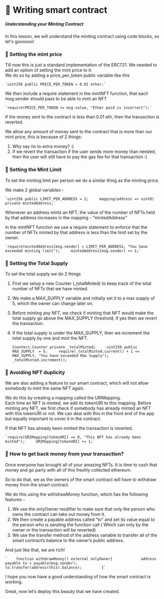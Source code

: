 🎉 Writing smart contract
=========================

##### Understanding your Minting Contract

In this lesson, we will understand the minting contract using code blocks, so let's goooooo!

### 🤑 Setting the mint price

Till now this is just a standard implementation of the ERC721. We needed to add an option of setting the mint price to it.  
We do so by adding a price\_per\_token public variable like this

    `uint256 public PRICE_PER_TOKEN = 0.01 ether;`

We then include a require statement in the mintNFT function, that each msg.sender should pass to be able to mint an NFT

    `require(PRICE_PER_TOKEN <= msg.value, "Ether paid is incorrect");`

If the money sent to the contract is less than 0.01 eth, then the transaction is reverted.

We allow any amount of money sent to the contract that is more than our mint price, this is because of 2 things:

1.  Why say no to extra money? :)
2.  If we revert the transaction if the user sends more money than needed, then the user will still have to pay the gas fee for that transaction :(

### 🚦 Setting the Mint Limit

To set the minting limit per person we do a similar thing as the minting price.

We make 2 global variables -

    `uint256 public LIMIT_PER_ADDRESS = 2;     mapping(address => uint8) private mintedAddress;`

Whenever an address mints an NFT, the value of the number of NFTs held by that address increases in the mapping - “mintedAddress”

In the mintNFT function we use a require statement to enforce that the number of NFTs minted by that address is less than the limit set by the owner.

    `require(mintedAddress[msg.sender] < LIMIT_PER_ADDRESS, "You have exceeded minting limit");     mintedAddress[msg.sender] += 1;`

### 🌳 Setting the Total Supply

To set the total supply we do 2 things

1.  First we setup a new Counter (\_totalMinted) to keep track of the total number of NFTs that we have minted.
2.  We make a MAX\_SUPPLY variable and initially set it to a max supply of 5, which the owner can change later on.
3.  Before minting any NFT, we check if minting that NFT would make the total supply go above the MAX\_SUPPLY threshold, if yes then we revert the transaction.
4.  If the total supply is under the MAX\_SUPPLY, then we increment the total supply by one and mint the NFT.

    `Counters.Counter private _totalMinted;     uint256 public MAX_SUPPLY  = 5;     require(_totalMinted.current() + 1 <= MAX_SUPPLY, "You have exceeded Max Supply");     _totalMinted.increment();`

### 🙈 Avoiding NFT duplicity

We are also adding a feature to our smart contract, which will not allow somebody to mint the same NFT again.

We do this by creating a mapping called the URIMapping.  
Each time an NFT is minted, we add its tokenURI to this mapping. Before minting any NFT, we first check if somebody has already minted an NFT with this tokenURI or not. We can deal with this in the front end of the app but equally important to cover it in the contract.

If that NFT has already been minted the transaction is reverted.

    `require(URIMapping[tokenURI] == 0, "This NFT has already been minted");     URIMapping[tokenURI] += 1;`

### 💸 How to get back money from your transaction?

Once everyone has brought all of your amazing NFTs. It is time to cash that money and go party with all of this freshly collected ethereum.

So to do that, we as the owners of the smart contract will have to withdraw money from the smart contract.

We do this using the withdrawMoney function, which has the following features -

1.  We use the onlyOwner modifier to make sure that only the person who owns the contract can take out money from it.
2.  We then create a payable address called “to” and set its value equal to the person who is sending the function call ( Which can only by the owner or the transaction will be reverted)
3.  We use the transfer method of the address variable to transfer all of the smart contract’s balance to the owner’s public address.

And just like that, we are rich!

    `    function withdrawMoney() external onlyOwner{             address payable to = payable(msg.sender);             to.transfer(address(this).balance);         }`

I hope you now have a good understanding of how the smart contract is working.

Great, now let’s deploy this beauty that we have created.
